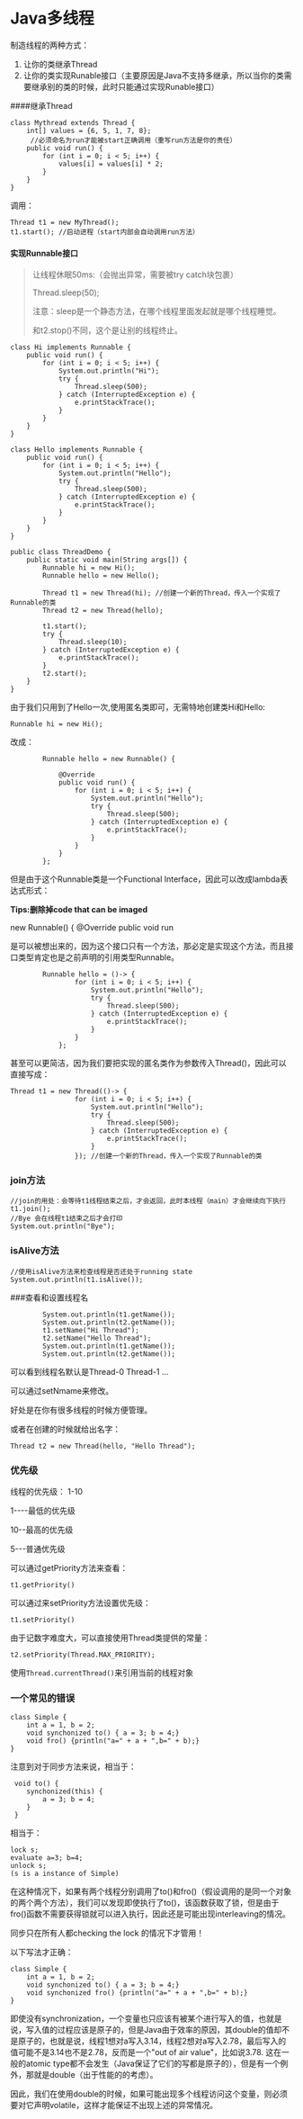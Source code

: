 # Java多线程

制造线程的两种方式：

1. 让你的类继承Thread
2. 让你的类实现Runable接口（主要原因是Java不支持多继承，所以当你的类需要继承别的类的时候，此时只能通过实现Runable接口）

####继承Thread

```
class Mythread extends Thread {
    int[] values = {6, 5, 1, 7, 8};
     //必须命名为run才能被start正确调用（重写run方法是你的责任）
    public void run() {
        for (int i = 0; i < 5; i++) {
            values[i] = values[i] * 2;
        }
    }
}
```

调用：

```
Thread t1 = new MyThread();
t1.start(); //启动进程（start内部会自动调用run方法）
```

#### 实现Runnable接口

> 让线程休眠50ms:（会抛出异常，需要被try catch块包裹）
>
> Thread.sleep(50); 
>
> 注意：sleep是一个静态方法，在哪个线程里面发起就是哪个线程睡觉。
>
> 和t2.stop()不同，这个是让别的线程终止。

```
class Hi implements Runnable {
	public void run() {
		for (int i = 0; i < 5; i++) {
			System.out.println("Hi");
			try {
				Thread.sleep(500);
			} catch (InterruptedException e) {
				e.printStackTrace();
			}
		}
	}
}

class Hello implements Runnable {
	public void run() {
		for (int i = 0; i < 5; i++) {
			System.out.println("Hello");
			try {
				Thread.sleep(500);
			} catch (InterruptedException e) {
				e.printStackTrace();
			}
		}
	}
}

public class ThreadDemo {
	public static void main(String args[]) {
		Runnable hi = new Hi();
		Runnable hello = new Hello();
		
		Thread t1 = new Thread(hi); //创建一个新的Thread，传入一个实现了Runnable的类
		Thread t2 = new Thread(hello);
		
		t1.start();
		try {
			Thread.sleep(10);
		} catch (InterruptedException e) {
			e.printStackTrace();
		}
		t2.start();
	}
}
```

由于我们只用到了Hello一次,使用匿名类即可，无需特地创建类Hi和Hello:

```
Runnable hi = new Hi();
```

改成：

```
		Runnable hello = new Runnable() {
			
			@Override
			public void run() {
				for (int i = 0; i < 5; i++) {
					System.out.println("Hello");
					try {
						Thread.sleep(500);
					} catch (InterruptedException e) {
						e.printStackTrace();
					}
				}
			}
		};
```

但是由于这个Runnable类是一个Functional Interface，因此可以改成lambda表达式形式：

**Tips:删除掉code that can be imaged**

 new Runnable() {	@Override		public void run

是可以被想出来的，因为这个接口只有一个方法，那必定是实现这个方法，而且接口类型肯定也是之前声明的引用类型Runnable。

```
		Runnable hello = ()-> {
				for (int i = 0; i < 5; i++) {
					System.out.println("Hello");
					try {
						Thread.sleep(500);
					} catch (InterruptedException e) {
						e.printStackTrace();
					}
				}
			};
```

甚至可以更简洁，因为我们要把实现的匿名类作为参数传入Thread()，因此可以直接写成：

```
Thread t1 = new Thread(()-> {
				for (int i = 0; i < 5; i++) {
					System.out.println("Hello");
					try {
						Thread.sleep(500);
					} catch (InterruptedException e) {
						e.printStackTrace();
					}
				}); //创建一个新的Thread，传入一个实现了Runnable的类
```

### join方法

```
//join的用处：会等待t1线程结束之后，才会返回，此时本线程（main）才会继续向下执行
t1.join();
//Bye 会在线程t1结束之后才会打印
System.out.println("Bye");
```

### isAlive方法

```
//使用isAlive方法来检查线程是否还处于running state
System.out.println(t1.isAlive());
```

###查看和设置线程名

```
		System.out.println(t1.getName());
		System.out.println(t2.getName());
		t1.setName("Hi Thread");
		t2.setName("Hello Thread");
		System.out.println(t1.getName());
		System.out.println(t2.getName());
```

可以看到线程名默认是Thread-0 Thread-1 ...

可以通过setNmame来修改。

好处是在你有很多线程的时候方便管理。

或者在创建的时候就给出名字：

```
Thread t2 = new Thread(hello, "Hello Thread");
```

### 优先级

线程的优先级： 1-10

1----最低的优先级

10--最高的优先级

5---普通优先级

可以通过getPriority方法来查看：

```
t1.getPriority()
```

可以通过来setPriority方法设置优先级：

```
t1.setPriority()
```

由于记数字难度大，可以直接使用Thread类提供的常量：

```
t2.setPriority(Thread.MAX_PRIORITY);
```

使用`Thread.currentThread()`来引用当前的线程对象



### 一个常见的错误

```
class Simple {
    int a = 1, b = 2;
    void synchonized to() { a = 3; b = 4;}
    void fro() {println("a=" + a + ",b=" + b);}
}
```

注意到对于同步方法来说，相当于：

```
 void to() {
    synchonized(this) {
   		a = 3; b = 4;
	}
 }
```

相当于：

```
lock s;
evaluate a=3; b=4;
unlock s;
(s is a instance of Simple)
```

在这种情况下，如果有两个线程分别调用了to()和fro()（假设调用的是同一个对象的两个两个方法），我们可以发现即使执行了to()，该函数获取了锁，但是由于fro()函数不需要获得锁就可以进入执行，因此还是可能出现interleaving的情况。

同步只在所有人都checking the lock 的情况下才管用！ 

以下写法才正确：

```
class Simple {
    int a = 1, b = 2;
    void synchonized to() { a = 3; b = 4;}
    void synchonized fro() {println("a=" + a + ",b=" + b);}
}
```

即使没有synchronization，一个变量也只应该有被某个进行写入的值，也就是说，写入值的过程应该是原子的，但是Java由于效率的原因，其double的值却不是原子的，也就是说，线程1想对a写入3.14，线程2想对a写入2.78，最后写入的值可能不是3.14也不是2.78，反而是一个"out of air value"，比如说3.78. 这在一般的atomic type都不会发生（Java保证了它们的写都是原子的），但是有一个例外，那就是double（出于性能的的考虑）。

因此，我们在使用double的时候，如果可能出现多个线程访问这个变量，则必须要对它声明volatile，这样才能保证不出现上述的异常情况。